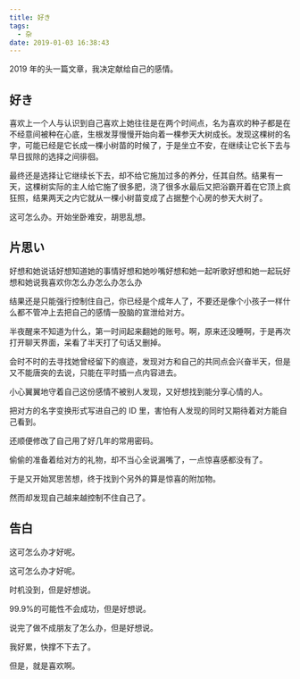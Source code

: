 ```yaml
---
title: 好き
tags:
  - 杂
date: 2019-01-03 16:38:43
---
```



2019 年的头一篇文章，我决定献给自己的感情。

## 好き

喜欢上一个人与认识到自己喜欢上她往往是在两个时间点，名为喜欢的种子都是在不经意间被种在心底，生根发芽慢慢开始向着一棵参天大树成长。发现这棵树的名字，可能已经是它长成一棵小树苗的时候了，于是坐立不安，在继续让它长下去与早日拔除的选择之间徘徊。

最终还是选择让它继续长下去，却不给它施加过多的养分，任其自然。结果有一天，这棵树实际的主人给它施了很多肥，浇了很多水最后又把浴霸开着在它顶上疯狂照，结果两天之内它就从一棵小树苗变成了占据整个心房的参天大树了。

这可怎么办。开始坐卧难安，胡思乱想。

## 片思い

好想和她说话好想知道她的事情好想和她吵嘴好想和她一起听歌好想和她一起玩好想和她说我喜欢你怎么办怎么办怎么办

结果还是只能强行控制住自己，你已经是个成年人了，不要还是像个小孩子一样什么都不管冲上去把自己的感情一股脑的宣泄给对方。

半夜醒来不知道为什么，第一时间起来翻她的账号。啊，原来还没睡啊，于是再次打开聊天界面，呆看了半天打了句话又删掉。

会时不时的去寻找她曾经留下的痕迹，发现对方和自己的共同点会兴奋半天，但是又不能唐突的去说，只能在平时插一点内容进去。

小心翼翼地守着自己这份感情不被别人发现，又好想找到能分享心情的人。

把对方的名字变换形式写进自己的 ID 里，害怕有人发现的同时又期待着对方能自己看到。

还顺便修改了自己用了好几年的常用密码。

偷偷的准备着给对方的礼物，却不当心全说漏嘴了，一点惊喜感都没有了。

于是又开始冥思苦想，终于找到个另外的算是惊喜的附加物。

然而却发现自己越来越控制不住自己了。

## 告白

这可怎么办才好呢。

这可怎么办才好呢。

时机没到，但是好想说。

99.9%的可能性不会成功，但是好想说。

说完了做不成朋友了怎么办，但是好想说。

我好累，快撑不下去了。

但是，就是喜欢啊。